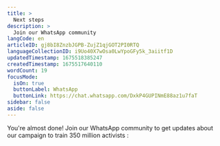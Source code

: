 ```yaml
---
title: >
  Next steps
description: >
  Join our WhatsApp community
langCode: en
articleID: gj8bI8ZnzbJGPB-ZujZ1qjGOT2PI0RTQ
languageCollectionID: i9Uo40X7wOsa0LwYpoGFy5k_3aiitf1D
updatedTimestamp: 1675518385247
createdTimestamp: 1675517640110
wordCount: 19
focusMode: 
  isOn: true
  buttonLabel: WhatsApp
  buttonLink: https://chat.whatsapp.com/DxkP4GUPINmE88az1u7faT
sidebar: false
aside: false
---
```


You're almost done! Join our WhatsApp community to get updates about our campaign to train 350 million activists :

<action-button buttonlink="https://chat.whatsapp.com/DxkP4GUPINmE88az1u7faT" buttonlabel="👉 Join WhatsApp group"></action-button>